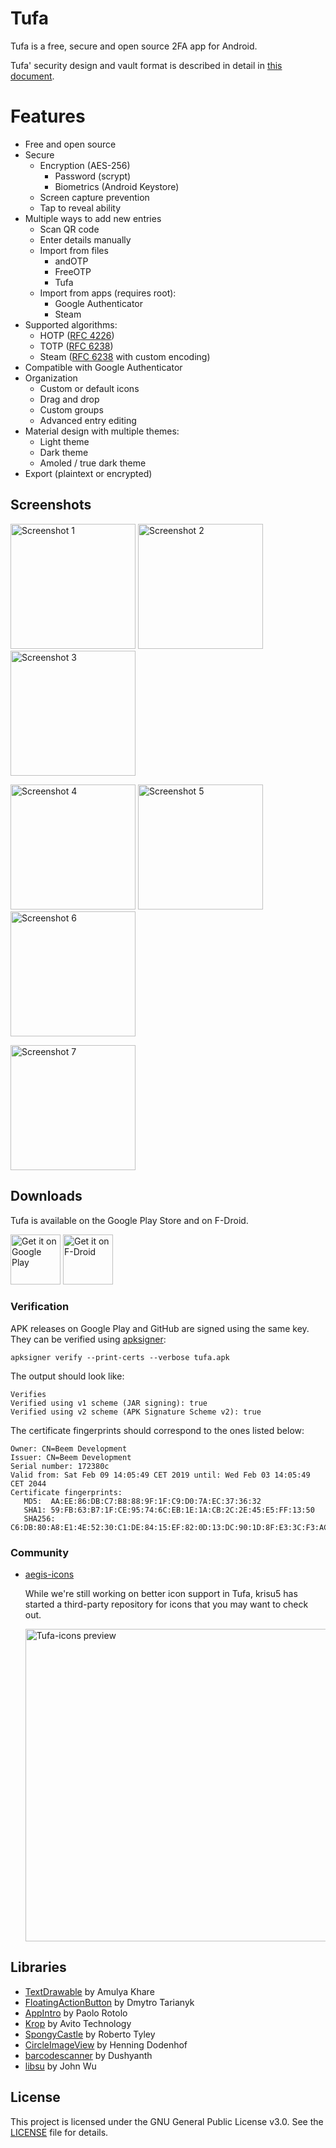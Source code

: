 # Tufa

Tufa is a free, secure and open source 2FA app for Android.

Tufa' security design and vault format is described in detail in [this
document](docs/vault.md).

# Features

- Free and open source
- Secure
  - Encryption (AES-256)
    - Password (scrypt)
    - Biometrics (Android Keystore)
  - Screen capture prevention
  - Tap to reveal ability
- Multiple ways to add new entries
  - Scan QR code
  - Enter details manually
  - Import from files
    - andOTP
    - FreeOTP
    - Tufa
  - Import from apps (requires root):
    - Google Authenticator
    - Steam
- Supported algorithms:
   - HOTP ([RFC 4226](https://tools.ietf.org/html/rfc4226))
   - TOTP ([RFC 6238](https://tools.ietf.org/html/rfc6238))
   - Steam ([RFC 6238](https://tools.ietf.org/html/rfc6238) with custom
     encoding)
- Compatible with Google Authenticator
- Organization
  - Custom or default icons
  - Drag and drop
  - Custom groups
  - Advanced entry editing
- Material design with multiple themes:
  - Light theme
  - Dark theme
  - Amoled / true dark theme
- Export (plaintext or encrypted)

## Screenshots

[<img width=200 alt="Screenshot 1"
src="metadata/en-US/images/phoneScreenshots/screenshot1.png?raw=true">](metadata/en-US/images/phoneScreenshots/screenshot1.png?raw=true)
[<img width=200 alt="Screenshot 2"
src="metadata/en-US/images/phoneScreenshots/screenshot2.png?raw=true">](/metadata/en-US/images/phoneScreenshots/screenshot2.png?raw=true)
[<img width=200 alt="Screenshot 3"
src="metadata/en-US/images/phoneScreenshots/screenshot3.png?raw=true">](/metadata/en-US/images/phoneScreenshots/screenshot3.png?raw=true)

[<img width=200 alt="Screenshot 4"
src="metadata/en-US/images/phoneScreenshots/screenshot4.png?raw=true">](metadata/en-US/images/phoneScreenshots/screenshot4.png?raw=true)
[<img width=200 alt="Screenshot 5"
src="metadata/en-US/images/phoneScreenshots/screenshot5.png?raw=true">](metadata/en-US/images/phoneScreenshots/screenshot5.png?raw=true)
[<img width=200 alt="Screenshot 6"
src="metadata/en-US/images/phoneScreenshots/screenshot6.png?raw=true">](metadata/en-US/images/phoneScreenshots/screenshot6.png?raw=true)

[<img width=200 alt="Screenshot 7"
src="metadata/en-US/images/phoneScreenshots/screenshot7.png?raw=true">](metadata/en-US/images/phoneScreenshots/screenshot7.png?raw=true)

## Downloads

Tufa is available on the Google Play Store and on F-Droid.

[<img height=80 alt="Get it on Google Play"
src="https://play.google.com/intl/en_us/badges/images/generic/en-play-badge.png"
/>](http://play.google.com/store/apps/details?id=dev.altaris.tufa)
[<img height="80" alt="Get it on F-Droid"
src="https://fdroid.gitlab.io/artwork/badge/get-it-on.png"
/>](https://f-droid.org/app/dev.altaris.tufa)

### Verification

APK releases on Google Play and GitHub are signed using the same key. They can
be verified using
[apksigner](https://developer.android.com/studio/command-line/apksigner.html#options-verify):

```
apksigner verify --print-certs --verbose tufa.apk
```

The output should look like:

```
Verifies
Verified using v1 scheme (JAR signing): true
Verified using v2 scheme (APK Signature Scheme v2): true
```

The certificate fingerprints should correspond to the ones listed below:

```
Owner: CN=Beem Development
Issuer: CN=Beem Development
Serial number: 172380c
Valid from: Sat Feb 09 14:05:49 CET 2019 until: Wed Feb 03 14:05:49 CET 2044
Certificate fingerprints:
   MD5:  AA:EE:86:DB:C7:B8:88:9F:1F:C9:D0:7A:EC:37:36:32
   SHA1: 59:FB:63:B7:1F:CE:95:74:6C:EB:1E:1A:CB:2C:2E:45:E5:FF:13:50
   SHA256: C6:DB:80:A8:E1:4E:52:30:C1:DE:84:15:EF:82:0D:13:DC:90:1D:8F:E3:3C:F3:AC:B5:7B:68:62:D8:58:A8:23
```

### Community

- [aegis-icons](https://github.com/krisu5/aegis-icons)

  While we're still working on better icon support in Tufa, krisu5 has started
  a third-party repository for icons that you may want to check out.

  [<img width=500 alt="Tufa-icons preview"
  src="https://raw.githubusercontent.com/krisu5/aegis-icons/master/showcase.png">](https://github.com/krisu5/aegis-icons)

## Libraries

- [TextDrawable](https://github.com/amulyakhare/TextDrawable) by Amulya Khare
- [FloatingActionButton](https://github.com/Clans/FloatingActionButton) by
  Dmytro Tarianyk
- [AppIntro](https://github.com/AppIntro/AppIntro) by Paolo Rotolo
- [Krop](https://github.com/avito-tech/krop) by Avito Technology
- [SpongyCastle](https://github.com/rtyley/spongycastle) by Roberto Tyley
- [CircleImageView](https://github.com/hdodenhof/CircleImageView) by Henning
  Dodenhof
- [barcodescanner](https://github.com/dm77/barcodescanner) by Dushyanth
- [libsu](https://github.com/topjohnwu/libsu) by John Wu

## License

This project is licensed under the GNU General Public License v3.0. See the
[LICENSE](LICENSE) file for details.
